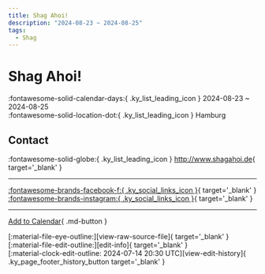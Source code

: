 ```yaml
---
title: Shag Ahoi!
description: "2024-08-23 ~ 2024-08-25"
tags:
  - Shag
---
```


# Shag Ahoi! 

:fontawesome-solid-calendar-days:{ .ky_list_leading_icon } 2024-08-23 ~ 2024-08-25  
:fontawesome-solid-location-dot:{ .ky_list_leading_icon } Hamburg  

## Contact

:fontawesome-solid-globe:{ .ky_list_leading_icon } <http://www.shagahoi.de>{ target='_blank' }  

---

 [:fontawesome-brands-facebook-f:{ .ky_social_links_icon }](https://www.facebook.com/events/857974265871518){ target='_blank' } [:fontawesome-brands-instagram:{ .ky_social_links_icon }](https://instagram.com/shagahoi_hamburg){ target='_blank' }

---

[Add to Calendar](https://swing.news/ics/en/2024/de/shag-ahoi-2024.ics){ .md-button }

<div class="ky_page_footer" markdown>
<div class="ky_page_footer_trailing" markdown="span">
[:material-file-eye-outline:][view-raw-source-file]{ target='_blank' }
[:material-file-edit-outline:][edit-info]{ target='_blank' }
</div>
<div class="ky_page_footer_leading" markdown="span">
[:material-clock-edit-outline: 2024-07-14 20:30 UTC][view-edit-history]{ .ky_page_footer_history_button target='_blank' }
</div>
</div>

[view-raw-source-file]: https://github.com/swingdance/events/blob/main/2024/de/shag-ahoi-2024.json "View Raw Source File"
[edit-info]: https://github.com/swingdance/events/issues/new?assignees=&labels=update+event&projects=&template=03-update_entity.yml&title=%5B2024%2Fde%5D%20Shag%20Ahoi%21&region=de&year=2024&id=shag-ahoi-2024&name=Shag%20Ahoi%21&org_id= "Edit Info"

[view-edit-history]: https://github.com/swingdance/events/commits/main/2024/de/shag-ahoi-2024.json "View Edit History"
